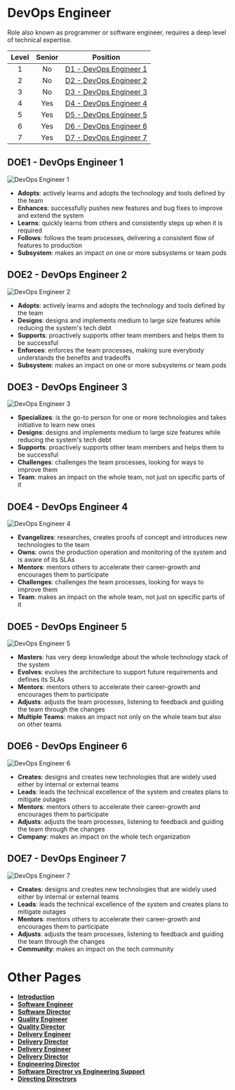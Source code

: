 # DevOps Engineer

Role also known as programmer or software engineer, requires a deep level of technical expertise.

| Level | Senior | Position |
| :---: | :---: | :---: |
| 1 | No | [D1 - DevOps Engineer 1](#d1---developer-1) |
| 2 | No | [D2 - DevOps Engineer 2](#d2---developer-2) |
| 3 | No | [D3 - DevOps Engineer 3](#d3---developer-3) |
| 4 | Yes | [D4 - DevOps Engineer 4](#d4---developer-4) |
| 5 | Yes | [D5 - DevOps Engineer 5](#d5---developer-5) |
| 6 | Yes | [D6 - DevOps Engineer 6](#d6---developer-6) |
| 7 | Yes | [D7 - DevOps Engineer 7](#d7---developer-7) |

## DOE1 - DevOps Engineer 1

<picture>
  <source media="(prefers-color-scheme: dark)" srcset="/charts/developer-1-dark.png">
  <source media="(prefers-color-scheme: light)" srcset="/charts/developer-1.png">
  <img alt="DevOps Engineer 1" src="/charts/developer-1.png">
</picture>

* **Adopts**: actively learns and adopts the technology and tools defined by the team
* **Enhances**: successfully pushes new features and bug fixes to improve and extend the system
* **Learns**: quickly learns from others and consistently steps up when it is required
* **Follows**: follows the team processes, delivering a consistent flow of features to production
* **Subsystem**: makes an impact on one or more subsystems or team pods

## DOE2 - DevOps Engineer 2

<picture>
  <source media="(prefers-color-scheme: dark)" srcset="/charts/developer-2-dark.png">
  <source media="(prefers-color-scheme: light)" srcset="/charts/developer-2.png">
  <img alt="DevOps Engineer 2" src="/charts/developer-2.png">
</picture>

* **Adopts**: actively learns and adopts the technology and tools defined by the team
* **Designs**: designs and implements medium to large size features while reducing the system's tech debt
* **Supports**: proactively supports other team members and helps them to be successful
* **Enforces**: enforces the team processes, making sure everybody understands the benefits and tradeoffs
* **Subsystem**: makes an impact on one or more subsystems or team pods

## DOE3 - DevOps Engineer 3

<picture>
  <source media="(prefers-color-scheme: dark)" srcset="/charts/developer-3-dark.png">
  <source media="(prefers-color-scheme: light)" srcset="/charts/developer-3.png">
  <img alt="DevOps Engineer 3" src="/charts/developer-3.png">
</picture>

* **Specializes**: is the go-to person for one or more technologies and takes initiative to learn new ones
* **Designs**: designs and implements medium to large size features while reducing the system's tech debt
* **Supports**: proactively supports other team members and helps them to be successful
* **Challenges**: challenges the team processes, looking for ways to improve them
* **Team**: makes an impact on the whole team, not just on specific parts of it

## DOE4 - DevOps Engineer 4

<picture>
  <source media="(prefers-color-scheme: dark)" srcset="/charts/developer-4-dark.png">
  <source media="(prefers-color-scheme: light)" srcset="/charts/developer-4.png">
  <img alt="DevOps Engineer 4" src="/charts/developer-4.png">
</picture>

* **Evangelizes**: researches, creates proofs of concept and introduces new technologies to the team
* **Owns**: owns the production operation and monitoring of the system and is aware of its SLAs
* **Mentors**: mentors others to accelerate their career-growth and encourages them to participate
* **Challenges**: challenges the team processes, looking for ways to improve them
* **Team**: makes an impact on the whole team, not just on specific parts of it

## DOE5 - DevOps Engineer 5

<picture>
  <source media="(prefers-color-scheme: dark)" srcset="/charts/developer-5-dark.png">
  <source media="(prefers-color-scheme: light)" srcset="/charts/developer-5.png">
  <img alt="DevOps Engineer 5" src="/charts/developer-5.png">
</picture>

* **Masters**: has very deep knowledge about the whole technology stack of the system
* **Evolves**: evolves the architecture to support future requirements and defines its SLAs
* **Mentors**: mentors others to accelerate their career-growth and encourages them to participate
* **Adjusts**: adjusts the team processes, listening to feedback and guiding the team through the changes
* **Multiple Teams**: makes an impact not only on the whole team but also on other teams

## DOE6 - DevOps Engineer 6

<picture>
  <source media="(prefers-color-scheme: dark)" srcset="/charts/developer-6-dark.png">
  <source media="(prefers-color-scheme: light)" srcset="/charts/developer-6.png">
  <img alt="DevOps Engineer 6" src="/charts/developer-6.png">
</picture>

* **Creates**: designs and creates new technologies that are widely used either by internal or external teams
* **Leads**: leads the technical excellence of the system and creates plans to mitigate outages
* **Mentors**: mentors others to accelerate their career-growth and encourages them to participate
* **Adjusts**: adjusts the team processes, listening to feedback and guiding the team through the changes
* **Company**: makes an impact on the whole tech organization

## DOE7 - DevOps Engineer 7

<picture>
  <source media="(prefers-color-scheme: dark)" srcset="/charts/developer-7-dark.png">
  <source media="(prefers-color-scheme: light)" srcset="/charts/developer-7.png">
  <img alt="DevOps Engineer 7" src="/charts/developer-7.png">
</picture>

* **Creates**: designs and creates new technologies that are widely used either by internal or external teams
* **Leads**: leads the technical excellence of the system and creates plans to mitigate outages
* **Mentors**: mentors others to accelerate their career-growth and encourages them to participate
* **Adjusts**: adjusts the team processes, listening to feedback and guiding the team through the changes
* **Community**: makes an impact on the tech community

# Other Pages
* [**Introduction**](README.md)
* [**Software Engineer**](Software-Engineer.md)
* [**Software Director**](Software-Director.md) 
* [**Quality Engineer**](Quality-Engineer.md)
* [**Quality Director**](Quality-Director.md)
* [**Delivery Engineer**](Delivery-Engineer.md)
* [**Delivery Director**](Delivery-Director.md)
* [**Delivery Engineer**](Delivery-Engineer.md)
* [**Delivery Director**](Delivery-Director.md)
* [**Engineering Director**](Engineering-Director.md)
* [**Software Directror vs Engineering Support**](Comparison-Software-Director-Engineering-Director.md)
* [**Directing Directrors**](Directing-Directors.md)
